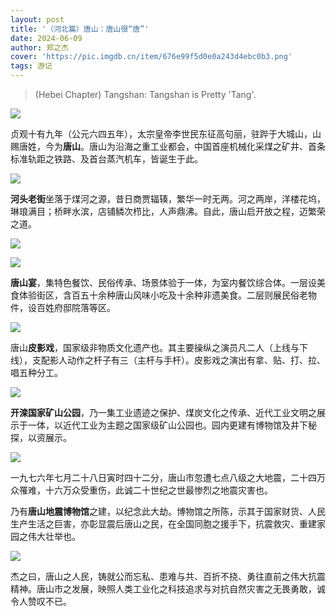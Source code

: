 ```yaml
---
layout: post
title: '（河北篇）唐山：唐山很“唐”'
date: 2024-06-09
author: 郑之杰
cover: 'https://pic.imgdb.cn/item/676e99f5d0e0a243d4ebc0b3.png'
tags: 游记
---
```


> (Hebei Chapter) Tangshan: Tangshan is Pretty 'Tang'.

![](https://pic.imgdb.cn/item/676e99f5d0e0a243d4ebc0b3.png)

贞观十有九年（公元六四五年），太宗皇帝李世民东征高句丽，驻跸于大城山，山赐唐姓，今为**唐山**。唐山为沿海之重工业都会，中国首座机械化采煤之矿井、首条标准轨距之铁路、及首台蒸汽机车，皆诞生于此。

![](https://pic.imgdb.cn/item/66c1aef4d9c307b7e9d50861.png)

**河头老街**坐落于煤河之源，昔日商贾辐辏，繁华一时无两。河之两岸，洋楼花坞，琳琅满目；桥畔水滨，店铺鳞次栉比，人声鼎沸。自此，唐山启开放之程，迈繁荣之道。

![](https://pic.imgdb.cn/item/66c1c997d9c307b7e905343d.png)

![](https://pic.imgdb.cn/item/66d31c7ed9c307b7e973775e.png)

**唐山宴**，集特色餐饮、民俗传承、场景体验于一体，为室内餐饮综合体。一层设美食体验街区，含百五十余种唐山风味小吃及十余种非遗美食。二层则展民俗老物件，设百姓府邸院落等区。

![](https://pic.imgdb.cn/item/66c1bef3d9c307b7e9f36f18.png)

唐山**皮影戏**，国家级非物质文化遗产也。其主要操纵之演员凡二人（上线与下线），支配影人动作之杆子有三（主杆与手杆）。皮影戏之演出有拿、贴、打、拉、唱五种分工。

![](https://pic.imgdb.cn/item/66d31fd7d9c307b7e9762f02.png)

**开滦国家矿山公园**，乃一集工业遗迹之保护、煤炭文化之传承、近代工业文明之展示于一体，以近代工业为主题之国家级矿山公园也。园内更建有博物馆及井下秘探，以资展示。

![](https://pic.imgdb.cn/item/66c1b111d9c307b7e9d993df.png)


一九七六年七月二十八日寅时四十二分，唐山市忽遭七点八级之大地震，二十四万众罹难，十六万众受重伤，此诚二十世纪之世最惨烈之地震灾害也。

乃有**唐山地震博物馆**之建，以纪念此大劫。博物馆之所陈，示其于国家财货、人民生产生活之巨害，亦彰显震后唐山之民，在全国同胞之援手下，抗震救灾、重建家园之伟大壮举也。

![](https://pic.imgdb.cn/item/66c1b28ad9c307b7e9dbf0a2.png)

杰之曰，唐山之人民，铸就公而忘私、患难与共、百折不挠、勇往直前之伟大抗震精神。唐山市之发展，映照人类工业化之科技追求与对抗自然灾害之无畏勇敢，诚令人赞叹不已。
